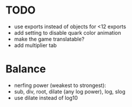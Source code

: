 # TODO

- use exports instead of objects for <12 exports
- add setting to disable quark color animation
- make the game translatable?
- add multiplier tab

# Balance

- nerfing power (weakest to strongest):
- sub, div, root, dilate (any log power), log, slog
- use dilate instead of log10
